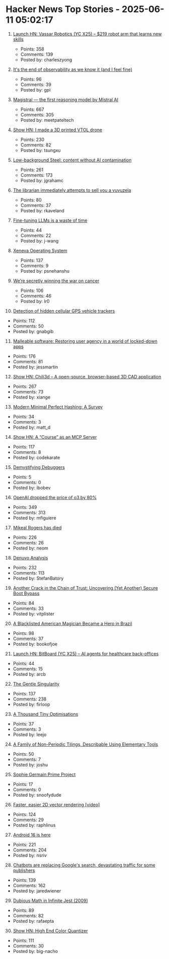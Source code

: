 # Hacker News Top Stories - 2025-06-11 05:02:17

1. [Launch HN: Vassar Robotics (YC X25) – $219 robot arm that learns new skills](undefined)
   - Points: 358
   - Comments: 139
   - Posted by: charleszyong

2. [It's the end of observability as we know it (and I feel fine)](https://www.honeycomb.io/blog/its-the-end-of-observability-as-we-know-it-and-i-feel-fine)
   - Points: 96
   - Comments: 39
   - Posted by: gpi

3. [Magistral — the first reasoning model by Mistral AI](https://mistral.ai/news/magistral)
   - Points: 667
   - Comments: 305
   - Posted by: meetpateltech

4. [Show HN: I made a 3D printed VTOL drone](https://www.tsungxu.com/p/i-made-a-3d-printed-vtol-that-can)
   - Points: 230
   - Comments: 82
   - Posted by: tsungxu

5. [Low-background Steel: content without AI contamination](https://blog.jgc.org/2025/06/low-background-steel-content-without-ai.html)
   - Points: 261
   - Comments: 173
   - Posted by: jgrahamc

6. [The librarian immediately attempts to sell you a vuvuzela](https://kaveland.no/posts/2025-06-06-library)
   - Points: 80
   - Comments: 37
   - Posted by: rkaveland

7. [Fine-tuning LLMs is a waste of time](https://codinginterviewsmadesimple.substack.com/p/fine-tuning-llms-is-a-huge-waste)
   - Points: 44
   - Comments: 22
   - Posted by: j-wang

8. [Xeneva Operating System](https://github.com/manaskamal/XenevaOS)
   - Points: 137
   - Comments: 9
   - Posted by: psnehanshu

9. [We’re secretly winning the war on cancer](https://www.vox.com/health/415812/cancer-death-rates-myeloma-immunotherapy-smoking)
   - Points: 106
   - Comments: 46
   - Posted by: lr0

10. [Detection of hidden cellular GPS vehicle trackers](https://www.researchgate.net/publication/391704077_You_Can_Drive_But_You_Cannot_Hide_Detection_of_Hidden_Cellular_GPS_Vehicle_Trackers)
   - Points: 112
   - Comments: 50
   - Posted by: gnabgib

11. [Malleable software: Restoring user agency in a world of locked-down apps](https://www.inkandswitch.com/essay/malleable-software/)
   - Points: 176
   - Comments: 81
   - Posted by: jessmartin

12. [Show HN: Chili3d – A open-source, browser-based 3D CAD application](undefined)
   - Points: 267
   - Comments: 73
   - Posted by: xiange

13. [Modern Minimal Perfect Hashing: A Survey](https://arxiv.org/abs/2506.06536)
   - Points: 34
   - Comments: 3
   - Posted by: matt_d

14. [Show HN: A “Course” as an MCP Server](https://mastra.ai/course)
   - Points: 117
   - Comments: 8
   - Posted by: codekarate

15. [Demystifying Debuggers](https://www.rfleury.com/p/demystifying-debuggers-part-1-a-busy)
   - Points: 5
   - Comments: 0
   - Posted by: ibobev

16. [OpenAI dropped the price of o3 by 80%](https://twitter.com/sama/status/1932434606558462459)
   - Points: 349
   - Comments: 313
   - Posted by: mfiguiere

17. [Mikeal Rogers has died](https://b.h4x.zip/mikeal/)
   - Points: 226
   - Comments: 26
   - Posted by: neom

18. [Denuvo Analysis](https://connorjaydunn.github.io/blog/posts/denuvo-analysis/)
   - Points: 232
   - Comments: 113
   - Posted by: StefanBatory

19. [Another Crack in the Chain of Trust: Uncovering (Yet Another) Secure Boot Bypass](https://www.binarly.io/blog/another-crack-in-the-chain-of-trust)
   - Points: 84
   - Comments: 33
   - Posted by: vitplister

20. [A Blacklisted American Magician Became a Hero in Brazil](https://www.wsj.com/lifestyle/careers/magician-brazil-national-celebrity-d31f547a)
   - Points: 98
   - Comments: 37
   - Posted by: bookofjoe

21. [Launch HN: BitBoard (YC X25) – AI agents for healthcare back-offices](undefined)
   - Points: 44
   - Comments: 15
   - Posted by: arcb

22. [The Gentle Singularity](https://blog.samaltman.com/the-gentle-singularity)
   - Points: 137
   - Comments: 238
   - Posted by: firloop

23. [A Thousand Tiny Optimisations](https://leejo.github.io/2025/06/08/alttpr/)
   - Points: 37
   - Comments: 3
   - Posted by: leejo

24. [A Family of Non-Periodic Tilings, Describable Using Elementary Tools](https://arxiv.org/abs/2506.07638)
   - Points: 50
   - Comments: 7
   - Posted by: joshu

25. [Sophie Germain Prime Project](https://palaiologos.rocks/sophie-germain/)
   - Points: 17
   - Comments: 0
   - Posted by: snoofydude

26. [Faster, easier 2D vector rendering [video]](https://www.youtube.com/watch?v=_sv8K190Zps)
   - Points: 124
   - Comments: 29
   - Posted by: raphlinus

27. [Android 16 is here](https://blog.google/products/android/android-16/)
   - Points: 221
   - Comments: 204
   - Posted by: nsriv

28. [Chatbots are replacing Google's search, devastating traffic for some publishers](https://www.wsj.com/tech/ai/google-ai-news-publishers-7e687141)
   - Points: 139
   - Comments: 162
   - Posted by: jaredwiener

29. [Dubious Math in Infinite Jest (2009)](https://www.thehowlingfantods.com/dfw/dubious-math-in-infinite-jest.html)
   - Points: 89
   - Comments: 82
   - Posted by: rafaepta

30. [Show HN: High End Color Quantizer](https://github.com/big-nacho/patolette)
   - Points: 111
   - Comments: 30
   - Posted by: big-nacho

